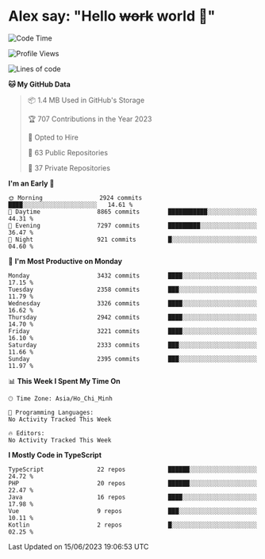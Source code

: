 # Alex say: "Hello ~~work~~ world 🐾"

<!--START_SECTION:waka-->
![Code Time](http://img.shields.io/badge/Code%20Time-839%20hrs%205%20mins-blue)

![Profile Views](http://img.shields.io/badge/Profile%20Views-2-blue)

![Lines of code](https://img.shields.io/badge/From%20Hello%20World%20I%27ve%20Written-41.0%20million%20lines%20of%20code-blue)

**🐱 My GitHub Data** 

> 📦 1.4 MB Used in GitHub's Storage 
 > 
> 🏆 707 Contributions in the Year 2023
 > 
> 💼 Opted to Hire
 > 
> 📜 63 Public Repositories 
 > 
> 🔑 37 Private Repositories 
 > 
**I'm an Early 🐤** 

```text
🌞 Morning                2924 commits        ████░░░░░░░░░░░░░░░░░░░░░   14.61 % 
🌆 Daytime                8865 commits        ███████████░░░░░░░░░░░░░░   44.31 % 
🌃 Evening                7297 commits        █████████░░░░░░░░░░░░░░░░   36.47 % 
🌙 Night                  921 commits         █░░░░░░░░░░░░░░░░░░░░░░░░   04.60 % 
```
📅 **I'm Most Productive on Monday** 

```text
Monday                   3432 commits        ████░░░░░░░░░░░░░░░░░░░░░   17.15 % 
Tuesday                  2358 commits        ███░░░░░░░░░░░░░░░░░░░░░░   11.79 % 
Wednesday                3326 commits        ████░░░░░░░░░░░░░░░░░░░░░   16.62 % 
Thursday                 2942 commits        ████░░░░░░░░░░░░░░░░░░░░░   14.70 % 
Friday                   3221 commits        ████░░░░░░░░░░░░░░░░░░░░░   16.10 % 
Saturday                 2333 commits        ███░░░░░░░░░░░░░░░░░░░░░░   11.66 % 
Sunday                   2395 commits        ███░░░░░░░░░░░░░░░░░░░░░░   11.97 % 
```


📊 **This Week I Spent My Time On** 

```text
🕑︎ Time Zone: Asia/Ho_Chi_Minh

💬 Programming Languages: 
No Activity Tracked This Week

🔥 Editors: 
No Activity Tracked This Week
```

**I Mostly Code in TypeScript** 

```text
TypeScript               22 repos            ██████░░░░░░░░░░░░░░░░░░░   24.72 % 
PHP                      20 repos            ██████░░░░░░░░░░░░░░░░░░░   22.47 % 
Java                     16 repos            ████░░░░░░░░░░░░░░░░░░░░░   17.98 % 
Vue                      9 repos             ███░░░░░░░░░░░░░░░░░░░░░░   10.11 % 
Kotlin                   2 repos             █░░░░░░░░░░░░░░░░░░░░░░░░   02.25 % 
```




 Last Updated on 15/06/2023 19:06:53 UTC
<!--END_SECTION:waka-->
